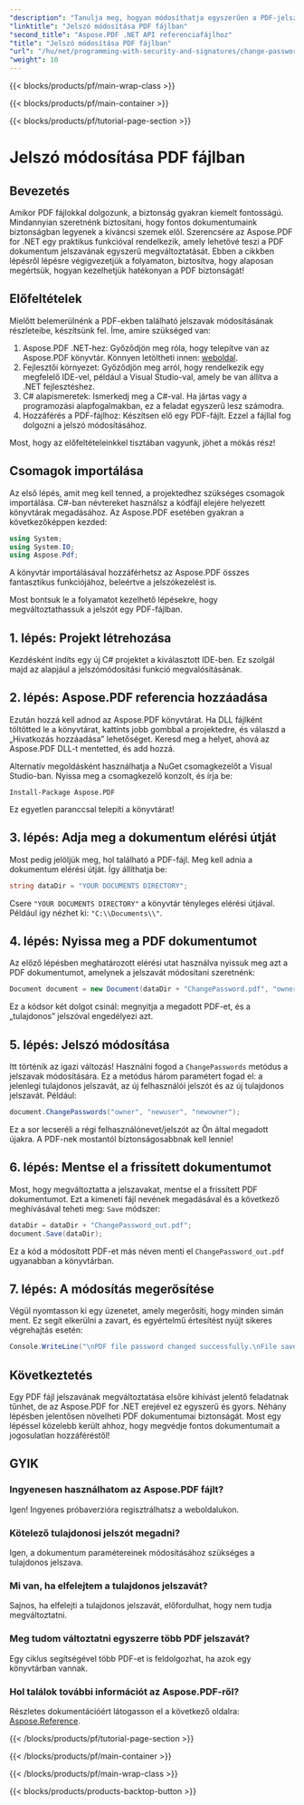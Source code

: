 ```yaml
---
"description": "Tanulja meg, hogyan módosíthatja egyszerűen a PDF-jelszavakat az Aspose.PDF for .NET segítségével. Lépésről lépésre útmutatónk biztonságosan végigvezeti Önt a folyamaton."
"linktitle": "Jelszó módosítása PDF fájlban"
"second_title": "Aspose.PDF .NET API referenciafájlhoz"
"title": "Jelszó módosítása PDF fájlban"
"url": "/hu/net/programming-with-security-and-signatures/change-password/"
"weight": 10
---
```


{{< blocks/products/pf/main-wrap-class >}}

{{< blocks/products/pf/main-container >}}

{{< blocks/products/pf/tutorial-page-section >}}

# Jelszó módosítása PDF fájlban

## Bevezetés

Amikor PDF fájlokkal dolgozunk, a biztonság gyakran kiemelt fontosságú. Mindannyian szeretnénk biztosítani, hogy fontos dokumentumaink biztonságban legyenek a kíváncsi szemek elől. Szerencsére az Aspose.PDF for .NET egy praktikus funkcióval rendelkezik, amely lehetővé teszi a PDF dokumentum jelszavának egyszerű megváltoztatását. Ebben a cikkben lépésről lépésre végigvezetjük a folyamaton, biztosítva, hogy alaposan megértsük, hogyan kezelhetjük hatékonyan a PDF biztonságát!

## Előfeltételek

Mielőtt belemerülnénk a PDF-ekben található jelszavak módosításának részleteibe, készítsünk fel. Íme, amire szükséged van:

1. Aspose.PDF .NET-hez: Győződjön meg róla, hogy telepítve van az Aspose.PDF könyvtár. Könnyen letöltheti innen: [weboldal](https://releases.aspose.com/pdf/net/).
2. Fejlesztői környezet: Győződjön meg arról, hogy rendelkezik egy megfelelő IDE-vel, például a Visual Studio-val, amely be van állítva a .NET fejlesztéshez.
3. C# alapismeretek: Ismerkedj meg a C#-val. Ha jártas vagy a programozási alapfogalmakban, ez a feladat egyszerű lesz számodra.
4. Hozzáférés a PDF-fájlhoz: Készítsen elő egy PDF-fájlt. Ezzel a fájllal fog dolgozni a jelszó módosításához.

Most, hogy az előfeltételeinkkel tisztában vagyunk, jöhet a mókás rész!

## Csomagok importálása

Az első lépés, amit meg kell tenned, a projektedhez szükséges csomagok importálása. C#-ban névtereket használsz a kódfájl elejére helyezett könyvtárak megadásához. Az Aspose.PDF esetében gyakran a következőképpen kezded:

```csharp
using System;
using System.IO;
using Aspose.Pdf;
```

A könyvtár importálásával hozzáférhetsz az Aspose.PDF összes fantasztikus funkciójához, beleértve a jelszókezelést is. 

Most bontsuk le a folyamatot kezelhető lépésekre, hogy megváltoztathassuk a jelszót egy PDF-fájlban. 

## 1. lépés: Projekt létrehozása

Kezdésként indíts egy új C# projektet a kiválasztott IDE-ben. Ez szolgál majd az alapjául a jelszómódosítási funkció megvalósításának.

## 2. lépés: Aspose.PDF referencia hozzáadása

Ezután hozzá kell adnod az Aspose.PDF könyvtárat. Ha DLL fájlként töltötted le a könyvtárat, kattints jobb gombbal a projektedre, és válaszd a „Hivatkozás hozzáadása” lehetőséget. Keresd meg a helyet, ahová az Aspose.PDF DLL-t mentetted, és add hozzá.

Alternatív megoldásként használhatja a NuGet csomagkezelőt a Visual Studio-ban. Nyissa meg a csomagkezelő konzolt, és írja be:

```
Install-Package Aspose.PDF
```

Ez egyetlen paranccsal telepíti a könyvtárat!

## 3. lépés: Adja meg a dokumentum elérési útját

Most pedig jelöljük meg, hol található a PDF-fájl. Meg kell adnia a dokumentum elérési útját. Így állíthatja be:

```csharp
string dataDir = "YOUR DOCUMENTS DIRECTORY";
```

Csere `"YOUR DOCUMENTS DIRECTORY"` a könyvtár tényleges elérési útjával. Például így nézhet ki: `"C:\\Documents\\"`.

## 4. lépés: Nyissa meg a PDF dokumentumot

Az előző lépésben meghatározott elérési utat használva nyissuk meg azt a PDF dokumentumot, amelynek a jelszavát módosítani szeretnénk:

```csharp
Document document = new Document(dataDir + "ChangePassword.pdf", "owner");
```

Ez a kódsor két dolgot csinál: megnyitja a megadott PDF-et, és a „tulajdonos” jelszóval engedélyezi azt.

## 5. lépés: Jelszó módosítása

Itt történik az igazi változás! Használni fogod a `ChangePasswords` metódus a jelszavak módosítására. Ez a metódus három paramétert fogad el: a jelenlegi tulajdonos jelszavát, az új felhasználói jelszót és az új tulajdonos jelszavát. Például:

```csharp
document.ChangePasswords("owner", "newuser", "newowner");
```

Ez a sor lecseréli a régi felhasználónevet/jelszót az Ön által megadott újakra. A PDF-nek mostantól biztonságosabbnak kell lennie!

## 6. lépés: Mentse el a frissített dokumentumot

Most, hogy megváltoztatta a jelszavakat, mentse el a frissített PDF dokumentumot. Ezt a kimeneti fájl nevének megadásával és a következő meghívásával teheti meg: `Save` módszer:

```csharp
dataDir = dataDir + "ChangePassword_out.pdf";
document.Save(dataDir);
```

Ez a kód a módosított PDF-et más néven menti el `ChangePassword_out.pdf` ugyanabban a könyvtárban.

## 7. lépés: A módosítás megerősítése

Végül nyomtasson ki egy üzenetet, amely megerősíti, hogy minden simán ment. Ez segít elkerülni a zavart, és egyértelmű értesítést nyújt sikeres végrehajtás esetén:

```csharp
Console.WriteLine("\nPDF file password changed successfully.\nFile saved at " + dataDir);
```

## Következtetés

Egy PDF fájl jelszavának megváltoztatása elsőre kihívást jelentő feladatnak tűnhet, de az Aspose.PDF for .NET erejével ez egyszerű és gyors. Néhány lépésben jelentősen növelheti PDF dokumentumai biztonságát. Most egy lépéssel közelebb került ahhoz, hogy megvédje fontos dokumentumait a jogosulatlan hozzáféréstől!

## GYIK

### Ingyenesen használhatom az Aspose.PDF fájlt?
Igen! Ingyenes próbaverzióra regisztrálhatsz a weboldalukon.

### Kötelező tulajdonosi jelszót megadni?
Igen, a dokumentum paramétereinek módosításához szükséges a tulajdonos jelszava.

### Mi van, ha elfelejtem a tulajdonos jelszavát?
Sajnos, ha elfelejti a tulajdonos jelszavát, előfordulhat, hogy nem tudja megváltoztatni.

### Meg tudom változtatni egyszerre több PDF jelszavát?
Egy ciklus segítségével több PDF-et is feldolgozhat, ha azok egy könyvtárban vannak.

### Hol találok további információt az Aspose.PDF-ről?
Részletes dokumentációért látogasson el a következő oldalra: [Aspose.Reference](https://reference.aspose.com/pdf/net/).

{{< /blocks/products/pf/tutorial-page-section >}}

{{< /blocks/products/pf/main-container >}}

{{< /blocks/products/pf/main-wrap-class >}}

{{< blocks/products/products-backtop-button >}}